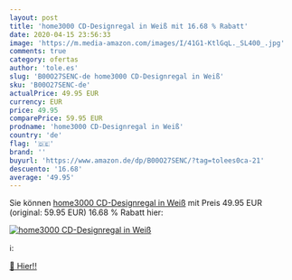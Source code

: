 ```yaml
---
layout: post
title: 'home3000 CD-Designregal in Weiß mit 16.68 % Rabatt'
date: 2020-04-15 23:56:33
image: 'https://m.media-amazon.com/images/I/41G1-KtlGqL._SL400_.jpg'
comments: true
category: ofertas
author: 'tole.es'
slug: 'B00O27SENC-de home3000 CD-Designregal in Weiß'
sku: 'B00O27SENC-de'
actualPrice: 49.95 EUR
currency: EUR
price: 49.95
comparePrice: 59.95 EUR
prodname: 'home3000 CD-Designregal in Weiß'
country: 'de'
flag: '🇩🇪'
brand: ''
buyurl: 'https://www.amazon.de/dp/B00O27SENC/?tag=tolees0ca-21'
descuento: '16.68'
average: '49.95'
---
```


Sie können [home3000 CD-Designregal in Weiß](https://www.amazon.de/dp/B00O27SENC/?tag=tolees0ca-21) mit Preis 49.95 EUR (original: 59.95 EUR) 16.68 % Rabatt hier:

[![home3000 CD-Designregal in Weiß](https://m.media-amazon.com/images/I/41G1-KtlGqL._SL400_.jpg)](https://www.amazon.de/dp/B00O27SENC/?tag=tolees0ca-21)

ℹ️:


[🛒 Hier!!](https://www.amazon.de/dp/B00O27SENC/?tag=tolees0ca-21)
